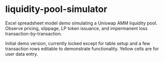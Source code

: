 # liquidity-pool-simulator
 Excel spreadsheet model demo simulating a Uniswap AMM liquidity pool. Observe pricing, slippage, LP token issuance, and impermanent loss transaction-by-transaction.

Initial demo version, currently locked except for table setup and a few transaction rows editable to demonstrate functionality. Yellow cells are for user data entry. 
